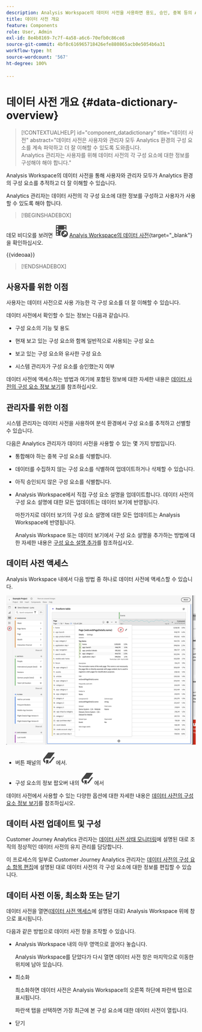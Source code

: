 ```yaml
---
description: Analysis Workspace의 데이터 사전을 사용하면 용도, 승인, 중복 등의 Analysis Workspace의 다양한 구성 요소를 분류하고 추적할 수 있습니다.
title: 데이터 사전 개요
feature: Components
role: User, Admin
exl-id: 8e4b8169-7c7f-4a58-a6c6-70efb0c86ce8
source-git-commit: 4bf8c616965718426efe880865acb0e5054b6a31
workflow-type: ht
source-wordcount: '567'
ht-degree: 100%

---
```


# 데이터 사전 개요 {#data-dictionary-overview}

<!-- markdownlint-disable MD034 -->

>[!CONTEXTUALHELP]
>id="component_datadictionary"
>title="데이터 사전"
>abstract="데이터 사전은 사용자와 관리자 모두 Analytics 환경의 구성 요소를 계속 파악하고 더 잘 이해할 수 있도록 도와줍니다. <br/>Analytics 관리자는 사용자를 위해 데이터 사전의 각 구성 요소에 대한 정보를 구성해야 해야 합니다."

<!-- markdownlint-enable MD034 -->


Analysis Workspace의 데이터 사전을 통해 사용자와 관리자 모두가 Analytics 환경의 구성 요소를 추적하고 더 잘 이해할 수 있습니다.

Analytics 관리자는 데이터 사전의 각 구성 요소에 대한 정보를 구성하고 사용자가 사용할 수 있도록 해야 합니다.


>[!BEGINSHADEBOX]

데모 비디오를 보려면 ![VideoCheckedOut](/help/assets/icons/VideoCheckedOut.svg) [Analyis Workspace의 데이터 사전](https://video.tv.adobe.com/v/3418028/?quality=12&learn=on){target="_blank"}을 확인하십시오.

{{videoaa}}

>[!ENDSHADEBOX]



## 사용자를 위한 이점

사용자는 데이터 사전으로 사용 가능한 각 구성 요소를 더 잘 이해할 수 있습니다.

데이터 사전에서 확인할 수 있는 정보는 다음과 같습니다.

* 구성 요소의 기능 및 용도

* 현재 보고 있는 구성 요소와 함께 일반적으로 사용되는 구성 요소

* 보고 있는 구성 요소와 유사한 구성 요소

* 시스템 관리자가 구성 요소를 승인했는지 여부

데이터 사전에 액세스하는 방법과 여기에 포함된 정보에 대한 자세한 내용은 [데이터 사전의 구성 요소 정보 보기](/help/components/data-dictionary/view-data-dictionary.md)를 참조하십시오.

## 관리자를 위한 이점

시스템 관리자는 데이터 사전을 사용하여 분석 환경에서 구성 요소를 추적하고 선별할 수 있습니다.

다음은 Analytics 관리자가 데이터 사전을 사용할 수 있는 몇 가지 방법입니다.

* 통합해야 하는 중복 구성 요소를 식별합니다.

* 데이터를 수집하지 않는 구성 요소를 식별하여 업데이트하거나 삭제할 수 있습니다.

* 아직 승인되지 않은 구성 요소를 식별합니다.

* Analysis Workspace에서 직접 구성 요소 설명을 업데이트합니다. 데이터 사전의 구성 요소 설명에 대한 모든 업데이트는 데이터 보기에 반영됩니다.

  마찬가지로 데이터 보기의 구성 요소 설명에 대한 모든 업데이트는 Analysis Workspace에 반영됩니다.

  Analysis Workspace 또는 데이터 보기에서 구성 요소 설명을 추가하는 방법에 대한 자세한 내용은 [구성 요소 설명 추가](/help/components/add-component-descriptions.md)를 참조하십시오.

## 데이터 사전 액세스

Analysis Workspace 내에서 다음 방법 중 하나로 데이터 사전에 액세스할 수 있습니다.

![왼쪽 패널의 데이터 사전 아이콘](assets/data-dictionary-access.png)

* 버튼 패널의 ![책갈피](/help/assets/icons/Bookmark.svg)에서.



* 구성 요소의 정보 팝오버 내의 ![책갈피](/help/assets/icons/Bookmark.svg)에서


데이터 사전에서 사용할 수 있는 다양한 옵션에 대한 자세한 내용은 [데이터 사전의 구성 요소 정보 보기](/help/components/data-dictionary/view-data-dictionary.md)를 참조하십시오.

## 데이터 사전 업데이트 및 구성

Customer Journey Analytics 관리자는 [데이터 사전 상태 모니터링](/help/components/data-dictionary/monitor-data-dictionary-health.md)에 설명된 대로 조직의 정상적인 데이터 사전의 유지 관리를 담당합니다.

이 프로세스의 일부로 Customer Journey Analytics 관리자는 [데이터 사전의 구성 요소 항목 편집](/help/components/data-dictionary/edit-entries-data-dictionary.md)에 설명된 대로 데이터 사전의 각 구성 요소에 대한 정보를 편집할 수 있습니다.

## 데이터 사전 이동, 최소화 또는 닫기

데이터 사전을 열면([데이터 사전 액세스](#access-the-data-dictionary)에 설명된 대로) Analysis Workspace 위에 창으로 표시됩니다.

다음과 같은 방법으로 데이터 사전 창을 조작할 수 있습니다.

* Analysis Workspace 내의 아무 영역으로 끌어다 놓습니다.

  Analysis Workspace를 닫았다가 다시 열면 데이터 사전 창은 마지막으로 이동한 위치에 남아 있습니다. <!--True?-->

* 최소화

  최소화하면 데이터 사전은 Analysis Workspace의 오른쪽 하단에 파란색 탭으로 표시됩니다.

  파란색 탭을 선택하면 가장 최근에 본 구성 요소에 대한 데이터 사전이 열립니다.

* 닫기
